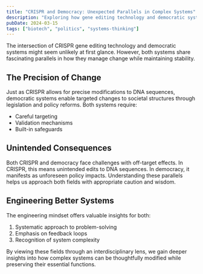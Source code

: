 ```yaml
---
title: "CRISPR and Democracy: Unexpected Parallels in Complex Systems"
description: "Exploring how gene editing technology and democratic systems share surprising similarities in their approach to change and stability"
pubDate: 2024-03-15
tags: ["biotech", "politics", "systems-thinking"]
---
```


The intersection of CRISPR gene editing technology and democratic systems might seem unlikely at first glance. However, both systems share fascinating parallels in how they manage change while maintaining stability.

## The Precision of Change

Just as CRISPR allows for precise modifications to DNA sequences, democratic systems enable targeted changes to societal structures through legislation and policy reforms. Both systems require:

- Careful targeting
- Validation mechanisms
- Built-in safeguards

## Unintended Consequences

Both CRISPR and democracy face challenges with off-target effects. In CRISPR, this means unintended edits to DNA sequences. In democracy, it manifests as unforeseen policy impacts. Understanding these parallels helps us approach both fields with appropriate caution and wisdom.

## Engineering Better Systems

The engineering mindset offers valuable insights for both:

1. Systematic approach to problem-solving
2. Emphasis on feedback loops
3. Recognition of system complexity

By viewing these fields through an interdisciplinary lens, we gain deeper insights into how complex systems can be thoughtfully modified while preserving their essential functions.